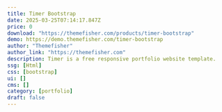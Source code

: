```yaml
---
title: Timer Bootstrap
date: 2025-03-25T07:14:17.847Z
price: 0
download: "https://themefisher.com/products/timer-bootstrap"
demo: https://demo.themefisher.com/timer-bootstrap
author: "Themefisher"
author_link: "https://themefisher.com"
description: Timer is a free responsive portfolio website template.
ssg: [Html]
css: [bootstrap]
ui: []
cms: []
category: [portfolio]
draft: false
---
```

